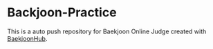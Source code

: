 # Backjoon-Practice
This is a auto push repository for Baekjoon Online Judge created with [BaekjoonHub](https://github.com/BaekjoonHub/BaekjoonHub).

